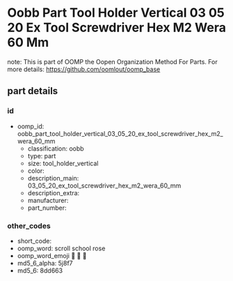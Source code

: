 # Oobb Part Tool Holder Vertical 03 05 20 Ex Tool Screwdriver Hex M2 Wera 60 Mm  

note: This is part of OOMP the Oopen Organization Method For Parts. For more details: https://github.com/oomlout/oomp_base

##  part details





### id
* oomp_id: oobb_part_tool_holder_vertical_03_05_20_ex_tool_screwdriver_hex_m2_wera_60_mm
  * classification: oobb
  * type: part
  * size: tool_holder_vertical
  * color: 
  * description_main: 03_05_20_ex_tool_screwdriver_hex_m2_wera_60_mm
  * description_extra: 
  * manufacturer: 
  * part_number: 

### other_codes
* short_code: 
* oomp_word: scroll school rose
* oomp_word_emoji :scroll: :school: :rose:
* md5_6_alpha: 5j8f7
* md5_6: 8dd663